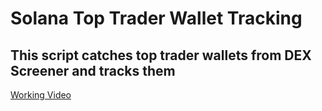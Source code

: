 # Solana Top Trader Wallet Tracking


## This script catches top trader wallets from DEX Screener and tracks them

[Working Video](https://github.com/0xluckyray/solana_wallet-track/blob/main/Solana_wallet_track.mp4)


